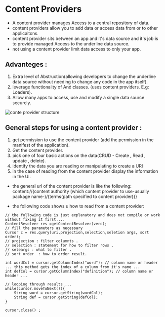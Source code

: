 # Content Providers



* A content provider manages Access to a central repository of data.
* content providers allow you to add data or access data from or to other applicaitons.
* content provider sits between an app and it's data source and it's job is to provide managed Access to the underline data source.
* not using a content provider limit data access to only your app.


## Advanteges :

1. Extra level of Abstruction(allowing developers to change the underline data source without needing to change any code in the app itself).
2. leverage functionality of And classes. (uses content providers. E.g: Loaders).
3. Allow many apps to access, use and modify a single data source securely.



![conte provider structure](../images/contentProvidersStructure.png)





## General steps for using a content provider :

1. get permission to use the content provider (add the permission in the manifest of the application).
2. Get the content provider.
3. pick one of four basic actions on the data(CRUD - Create , Read , update , delete).
4. identify the data you are reading or manipulating to create a URI
5. in the case of reading from the content provider display the information in the UI.


* the general url of the content provider is like the following:
  content://{content authority (which content provider to use-usually package name-)/{terms(path specified to content provider)}}



* the following code shows u how to read from a content provider:
```
// the following code is just explanatory and does not compile or work without fixing it first....
ContentResolver res =getContentResolver(verc);
// fill the parameters as necessary
Cursor c = res.query(uri,projection,selection,seletion args, sort order);
// projection : filter columnts .
// selection : statement for how to filter rows .
// seleargs : what to filter .
// sort order  : how to order result.

int wordCol = cursor.getColumnIndex("word"); // column name or header ... this method gets the index of a column from it's name ...
int defCol = cursor.getColumnIndex("definition"); // column name or header ...

// looping through results ...
while(cursor.moveToNext()){
	String word = cursor.getString(wordCol);
	String def = cursor.getString(defCol);
}

cursor.close() ;
```
